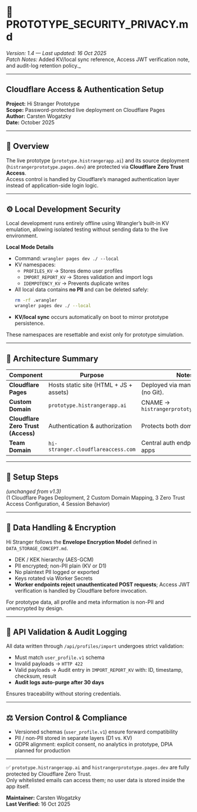 # 🔐 PROTOTYPE_SECURITY_PRIVACY.md  
_Version: 1.4 — Last updated: 16 Oct 2025_  
_Patch Notes:_ Added KV/local sync reference, Access JWT verification note, and audit-log retention policy._

---

## Cloudflare Access & Authentication Setup
**Project:** Hi Stranger Prototype  
**Scope:** Password-protected live deployment on Cloudflare Pages  
**Author:** Carsten Wogatzky  
**Date:** October 2025  

---

## 🔐 Overview
The live prototype (`prototype.histrangerapp.ai`) and its source deployment (`histrangerprototype.pages.dev`) are protected via **Cloudflare Zero Trust Access**.  
Access control is handled by Cloudflare’s managed authentication layer instead of application-side login logic.

---

## ⚙️ Local Development Security
Local development runs entirely offline using Wrangler’s built-in KV emulation, allowing isolated testing without sending data to the live environment.

**Local Mode Details**
- Command: `wrangler pages dev ./ --local`  
- KV namespaces:  
  - `PROFILES_KV` → Stores demo user profiles  
  - `IMPORT_REPORT_KV` → Stores validation and import logs  
  - `IDEMPOTENCY_KV` → Prevents duplicate writes  
- All local data contains **no PII** and can be deleted safely:  
  ```bash
  rm -rf .wrangler
  wrangler pages dev ./ --local
  ```  
- **KV/local sync** occurs automatically on boot to mirror prototype persistence.  

These namespaces are resettable and exist only for prototype simulation.

---

## 🧱 Architecture Summary
| Component | Purpose | Notes |
|------------|----------|-------|
| **Cloudflare Pages** | Hosts static site (HTML + JS + assets) | Deployed via manual upload (no Git). |
| **Custom Domain** | `prototype.histrangerapp.ai` | CNAME → `histrangerprototype.pages.dev` |
| **Cloudflare Zero Trust (Access)** | Authentication & authorization | Protects both domains. |
| **Team Domain** | `hi-stranger.cloudflareaccess.com` | Central auth endpoint for all apps |

---

## 🧩 Setup Steps
*(unchanged from v1.3)*  
(1 Cloudflare Pages Deployment, 2 Custom Domain Mapping, 3 Zero Trust Access Configuration, 4 Session Behavior)

---

## 🔐 Data Handling & Encryption
Hi Stranger follows the **Envelope Encryption Model** defined in `DATA_STORAGE_CONCEPT.md`.

- DEK / KEK hierarchy (AES-GCM)  
- PII encrypted; non-PII plain (KV or D1)  
- No plaintext PII logged or exported  
- Keys rotated via Worker Secrets  
- **Worker endpoints reject unauthenticated POST requests**; Access JWT verification is handled by Cloudflare before invocation.  

For prototype data, all profile and meta information is non-PII and unencrypted by design.

---

## 🧾 API Validation & Audit Logging
All data written through `/api/profiles/import` undergoes strict validation:  
- Must match `user_profile.v1` schema  
- Invalid payloads → `HTTP 422`  
- Valid payloads → Audit entry in `IMPORT_REPORT_KV` with: ID, timestamp, checksum, result  
- **Audit logs auto-purge after 30 days**

Ensures traceability without storing credentials.

---

## ⚖️ Version Control & Compliance
- Versioned schemas (`user_profile.v1`) ensure forward compatibility  
- PII / non-PII stored in separate layers (D1 vs. KV)  
- GDPR alignment: explicit consent, no analytics in prototype, DPIA planned for production  

---

✅ `prototype.histrangerapp.ai` and `histrangerprototype.pages.dev` are fully protected by Cloudflare Zero Trust.  
Only whitelisted emails can access them; no user data is stored inside the app itself.

**Maintainer:** Carsten Wogatzky  
**Last Verified:** 16 Oct 2025